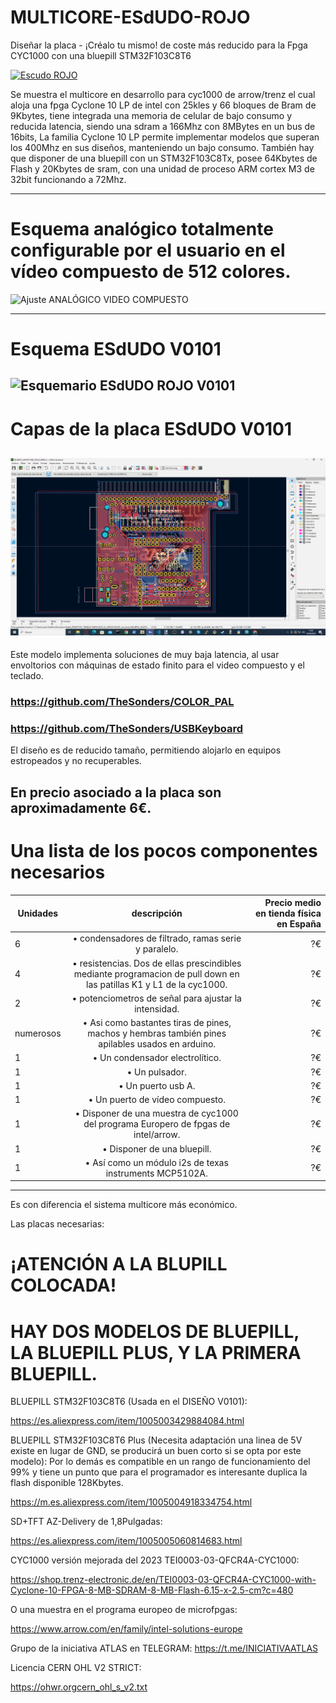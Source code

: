 # MULTICORE-ESdUDO-ROJO
Diseñar la placa - ¡Créalo tu mismo! de coste más reducido para la Fpga CYC1000 con una bluepill STM32F103C8T6

[![Escudo ROJO](https://img.youtube.com/vi/kMc1XR39d8Y/maxresdefault.jpg)](https://youtu.be/kMc1XR39d8Y)


   Se muestra el multicore en desarrollo para cyc1000 de arrow/trenz el cual aloja una fpga Cyclone 10 LP de intel con 25kles y 66 bloques de Bram de 9Kbytes, tiene integrada una memoria de celular de bajo consumo y reducida latencia, siendo una sdram a 166Mhz con 8MBytes en un bus de 16bits, La familia Cyclone 10 LP permite implementar modelos que superan los 400Mhz en sus diseños, manteniendo un bajo consumo. 
También hay que disponer de una bluepill con un STM32F103C8Tx, posee 64Kbytes de Flash y 20Kbytes de sram, con una unidad de proceso ARM cortex M3 de 32bit funcionando a 72Mhz. 

---
# Esquema analógico totalmente configurable por el usuario en el vídeo compuesto de 512 colores.

![Ajuste ANALÓGICO VIDEO COMPUESTO](https://github.com/AtlasFPGA/MULTICORE-ESDUDO-ROJO/blob/main/Fotos/Esquema_Anal%C3%B3gico_Ajustable_y_Usb-directo.png)

---
# Esquema ESdUDO V0101
![Esquemario ESdUDO ROJO V0101](https://github.com/AtlasFPGA/MULTICORE-ESDUDO-ROJO/blob/main/Fotos/Esquema_ESdUDO_ROJO_V0101-Correcci%C3%B3n_Licencia.png)
---
# Capas de la placa ESdUDO V0101
![Placa ESdUDO ROJO V0101](https://github.com/AtlasFPGA/MULTICORE-ESDUDO-ROJO/blob/main/Fotos/Placa%20ESdUDO%20ROJO.png)
---

   Este modelo implementa soluciones de muy baja latencia, al usar envoltorios con máquinas de estado finito para el video compuesto y el teclado.
   
###   https://github.com/TheSonders/COLOR_PAL
   
###   https://github.com/TheSonders/USBKeyboard

   El diseño es de reducido tamaño, permitiendo alojarlo en equipos estropeados y no recuperables.

   En precio asociado a la placa son aproximadamente 6€.
---

#   Una lista de los pocos componentes necesarios

| Unidades  |     descripción      |  Precio medio en tienda física en España |
|----------|:-------------:|------:|
| 6 |  • condensadores de filtrado, ramas serie y paralelo. | ?€|
| 4 |  • resistencias. Dos de ellas prescindibles mediante programacion de pull down en las patillas K1 y L1 de la cyc1000. |  ?€ |
| 2 | • potenciometros de señal para ajustar la intensidad. |    ?€ |
  | numerosos | • Asi como bastantes tiras de pines, machos y hembras también pines apilables usados en arduino. |    ?€ |
  | 1 | • Un condensador electrolítico. |    ?€ |
  | 1 | • Un pulsador. |    ?€ |
  | 1 | • Un puerto usb A. |    ?€ |
  | 1 | • Un puerto de vídeo compuesto. |    ?€ |
  | 1 | • Disponer de una muestra de cyc1000 del programa Europero de fpgas de intel/arrow. |    ?€ |
  | 1 | • Disponer de una bluepill. |    ?€ |
  | 1 | • Así como un módulo i2s de texas instruments MCP5102A. |    ?€ |

--- 
   Es con diferencia el sistema multicore más económico.

Las placas necesarias:

# ¡ATENCIÓN A LA BLUPILL COLOCADA! 
# HAY DOS MODELOS DE BLUEPILL, LA BLUEPILL PLUS, Y LA PRIMERA BLUEPILL.

BLUEPILL STM32F103C8T6 (Usada en el DISEÑO V0101):

https://es.aliexpress.com/item/1005003429884084.html

BLUEPILL STM32F103C8T6 Plus (Necesita adaptación una linea de 5V existe en lugar de GND, se producirá un buen corto si se opta por este modelo):
Por lo demás es compatible en un rango de funcionamiento del 99% y tiene un punto que para el programador es interesante  duplica la flash disponible 128Kbytes.

https://m.es.aliexpress.com/item/1005004918334754.html

SD+TFT AZ-Delivery de 1,8Pulgadas:

https://es.aliexpress.com/item/1005005060814683.html

CYC1000 versión mejorada del 2023 TEI0003-03-QFCR4A-CYC1000:

https://shop.trenz-electronic.de/en/TEI0003-03-QFCR4A-CYC1000-with-Cyclone-10-FPGA-8-MB-SDRAM-8-MB-Flash-6.15-x-2.5-cm?c=480

O una muestra en el programa europeo de microfpgas:

https://www.arrow.com/en/family/intel-solutions-europe

Grupo de la iniciativa ATLAS en TELEGRAM:
https://t.me/INICIATIVAATLAS

Licencia CERN OHL V2 STRICT:

https://ohwr.orgcern_ohl_s_v2.txt
